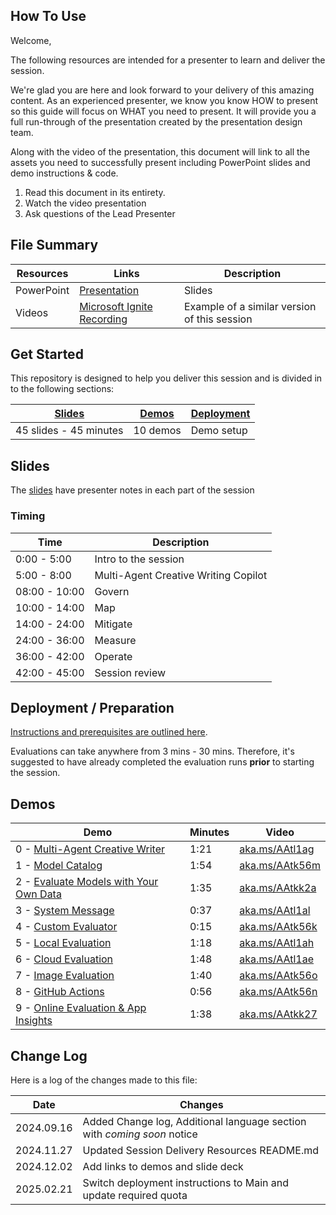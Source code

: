 ## How To Use

Welcome,

The following resources are intended for a presenter to learn and deliver the session.

We're glad you are here and look forward to your delivery of this amazing content. As an experienced presenter, we know you know HOW to present so this guide will focus on WHAT you need to present. It will provide you a full run-through of the presentation created by the presentation design team.

Along with the video of the presentation, this document will link to all the assets you need to successfully present including PowerPoint slides and demo instructions &
code.

1. Read this document in its entirety.
1. Watch the video presentation
1. Ask questions of the Lead Presenter

## File Summary

| Resources          | Links                            | Description |
|-------------------|----------------------------------|-------------------|
| PowerPoint        | [Presentation](https://aka.ms/AAryyth) | Slides |
| Videos            | [Microsoft Ignite Recording](https://ignite.microsoft.com/sessions/BRK113?source=sessions) | Example of a similar version of this session |

## Get Started

This repository is designed to help you deliver this session and is divided in to the following sections:

| [Slides](#slides) | [Demos](#demos) | [Deployment](#deployment--preparation) | 
|-------------------|---------------------------|--------------------------------------
| 45 slides - 45 minutes| 10 demos | Demo setup

## Slides

The [slides](https://aka.ms/AAryyth) have presenter notes in each part of the session

### Timing

| Time        | Description 
--------------|-------------
0:00 - 5:00   | Intro to the session 
5:00 - 8:00   | Multi-Agent Creative Writing Copilot
08:00 - 10:00 | Govern
10:00 - 14:00 | Map
14:00 - 24:00 | Mitigate
24:00 - 36:00 | Measure
36:00 - 42:00 | Operate
42:00 - 45:00 | Session review

## Deployment / Preparation

[Instructions and prerequisites are outlined here](https://github.com/Azure-Samples/contoso-creative-writer/tree/main).

Evaluations can take anywhere from 3 mins - 30 mins. Therefore, it's suggested to have already completed the evaluation runs **prior** to starting the session.

## Demos

| Demo 	                                                                                               | Minutes | Video |
-------------------------------------------------------------------------------------------------------|---------|----------------- | 
|  0 - [Multi-Agent Creative Writer](/session-delivery-resources/demo0-multi-agent-creative-writer.md) |  1:21      |[aka.ms/AAtl1ag](https://aka.ms/AAtl1ag)  |
|  1 - [Model Catalog](/session-delivery-resources/demo1-model-catalog.md)         |1:54  |[aka.ms/AAtk56m](https://aka.ms/AAtk56m)|
|  2 - [Evaluate Models with Your Own Data](/session-delivery-resources/demo2-evaluate-models-own-data.md) |  1:35      |[aka.ms/AAtkk2a](https://aka.ms/AAtkk2a) |
|  3 - [System Message](/session-delivery-resources/demo3-system-message.md) |   0:37    |[aka.ms/AAtl1al](https://aka.ms/AAtl1al)  |
|  4 - [Custom Evaluator](/session-delivery-resources/demo4-custom-evaluator.md) |  0:15      |[aka.ms/AAtk56k](https://aka.ms/AAtk56k)  |
|  5 - [Local Evaluation](/session-delivery-resources/demo5-local-evaluation.md) |  1:18      |[aka.ms/AAtl1ah](https://aka.ms/AAtl1ah)  |
|  6 - [Cloud Evaluation](/session-delivery-resources/demo6-cloud-evaluation.md) |  1:48     |[aka.ms/AAtl1ae](https://aka.ms/AAtl1ae) |
|  7 - [Image Evaluation](/session-delivery-resources/demo7-image-evaluation.md) |  1:40     |[aka.ms/AAtk56o](https://aka.ms/AAtk56o) |
|  8 - [GitHub Actions](/session-delivery-resources/demo8-github-actions.md) |   0:56    |[aka.ms/AAtk56n](https://aka.ms/AAtk56n) |
|  9 - [Online Evaluation & App Insights](/session-delivery-resources/demo9-online-evaluation-app-insights.md) |  1:38     |[aka.ms/AAtkk27](https://aka.ms/AAtkk27) |

## Change Log

Here is a log of the changes made to this file:

| Date       | Changes |
|------------|---------|
| 2024.09.16 | Added Change log, Additional language section with *coming soon* notice |
| 2024.11.27 | Updated Session Delivery Resources README.md |
| 2024.12.02 | Add links to demos and slide deck |
| 2025.02.21 | Switch deployment instructions to Main and update required quota |
